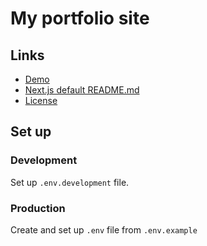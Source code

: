 # My portfolio site

## Links

- [Demo](https://portfolio.uyem.ru)
- [Next.js default README.md](./docs/DEFAULT.md)
- [License](./LICENSE)

## Set up

### Development

Set up `.env.development` file.

### Production

Create and set up `.env` file from `.env.example`

